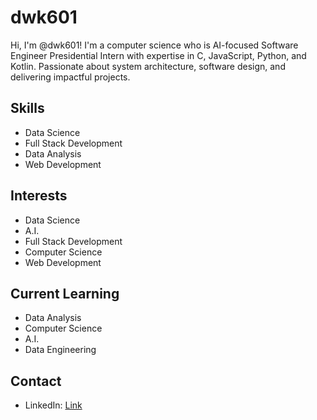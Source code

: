 # dwk601

Hi, I'm @dwk601! I'm a computer science who is AI-focused Software Engineer Presidential Intern with expertise in C, JavaScript, Python, and Kotlin. Passionate about system architecture, software design, and delivering impactful projects.

## Skills
- Data Science
- Full Stack Development
- Data Analysis
- Web Development

## Interests
- Data Science
- A.I.
- Full Stack Development
- Computer Science
- Web Development

## Current Learning
- Data Analysis
- Computer Science
- A.I.
- Data Engineering

## Contact
- LinkedIn: [Link](https://www.linkedin.com/in/dongwook-kim-35527b1b2/)

<!---
dwk601/dwk601 is a ✨ special ✨ repository because its `README.md` (this file) appears on your GitHub profile.
You can click the Preview link to take a look at your changes.
--->
